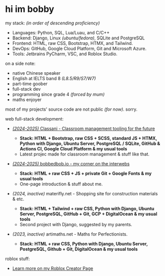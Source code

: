# hi im bobby

my stack: *(in order of descending proficiency)*
- Languages: Python, SQL, Lua/Luau, and C/C++
- Backend: Django, Linux *(ubuntu/fedora)*, SQLite and PostgreSQL
- Frontend: HTML, raw CSS, Bootstrap, HTMX, and Tailwind.
- DevOps: GitHub, Google Cloud Platform, Git and Microsoft Azure.
- Tools: Jetbrains PyCharm, VSC, and Roblox Studio.

on a side note:
- native Chinese speaker
- English at IELTS band 8 *(L8.5/R9/S7/W7)*
- part-time goober
- full-stack dev
- programming since grade 4 *(forced by mum)*
- maths enjoyer

most of my projects' source code are not public *(for now)*. sorry.

web full-stack development:
- [*(2024-2025)* Classani - Classroom management tooling for the future](https://classani.org)
  - **Stack: HTML + Bootstrap, raw CSS + SCSS, standard JS + HTMX, Python with Django, Ubuntu Server, PostgreSQL / SQLite, GitHub & Actions CI, Google Cloud Platform & my usual tools**
  - Latest projec made for classroom management & stuff like that.

- [*(2024-2025)* bobbedbob.io - my corner on the interwebs](https://bobbedbob.io/)
  - **Stack: HTML + raw CSS + JS + private Git + Google Fonts & my usual tools**
  - One-page introduction & stuff about me. 

- *(2024, inactive)* materifly.net - Shopping site for construction materials & etc.
  - **Stack: HTML + Tailwind + raw CSS, Python with Django, Ubuntu Server, PostgreSQL, GitHub + Git, GCP + DigitalOcean & my usual tools**
  - Second project with Django, suggested by my parents.

- *(2023, inactive)* artimaths.net - Maths for Perfectionists.
  - **Stack: HTML + raw CSS, Python with Django, Ubuntu Server, PostgreSQL, Github + Git, DigitalOcean & my usual tools**


roblox stuff:
- [Learn more on my Roblox Creator Page](https://create.roblox.com/talent/creators/574283844)
